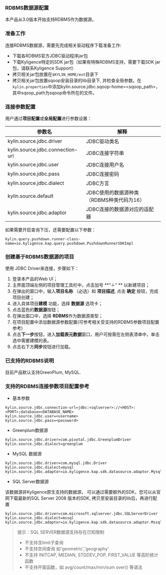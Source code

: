 ### RDBMS数据源配置

本产品从3.0版本开始支持RDBMS作为数据源。

### 准备工作

连接RDBMS数据源，需要先完成相关驱动程序下载准备工作:

- 下载各RDBMS官方JDBC驱动程序jar包
- 下载Kyligence特定的SDK jar包（如果有特殊RDBMS支持，需要下载SDK jar包，请联系Kyligence Support）
- 拷贝相关jar包放置在`$KYLIN_HOME/ext`目录下
- 拷贝相关jar包放置sqoop安装目录的lib目录下, 并检查全局参数。在`kylin.properties`中添加kylin.source.jdbc.sqoop-home=&lt;sqoop_path&gt;，其中sqoop_path为sqoop命令所在的文件。



### 连接参数配置

用户通过**项目配置**或**全局配置**进行参数设置：

| 参数名                           | 解释                                      |
| -------------------------------- | ----------------------------------------- |
| kylin.source.jdbc.driver         | JDBC驱动类名                              |
| kylin.source.jdbc.connection-url | JDBC连接字符串                            |
| kylin.source.jdbc.user           | JDBC连接用户名                            |
| kylin.source.jdbc.pass           | JDBC连接密码                              |
| kylin.source.jdbc.dialect        | JDBC方言                                  |
| kylin.source.default             | JDBC使用的数据源种类（RDBMS种类代码为16） |
| kylin.source.jdbc.adaptor        | JDBC连接的数据源对应的适配器              |

如果需要开启查询下压，还需要配置以下参数：

```properties
kylin.query.pushdown.runner-class-name=io.kyligence.kap.query.pushdown.PushdownRunnerSDKImpl
```



### 创建基于RDBMS数据源的项目

使用 JDBC Driver来连接，步骤如下：

1. 登录本产品的Web UI；
2. 主界面顶端左侧的项目管理工具栏中，点击加号 **“＋” ** 以新建项目；
3. 在弹出的窗口中，输入**项目名称** （必选）和 **项目描述**, 点击 **确定** 按钮，完成项目创建；
4. 进入具体项目**建模** 功能，选择 **数据源** 选项卡；
5. 点击蓝色的**数据源**按钮；
6. 在弹出窗口中，选择 **RDBMS**作为数据源类型；
7. 在项目配置中添加数据源参数配置(可参考相关受支持的RDBMS参数项目配置参考)
8. 点击**下一步**按钮，进入**加载表元数据**窗口，用户可按需在左侧表清单中，单击选中需要建模的表。
9. 点击右下方**同步**按钮进行加载。



### 已支持的RDBMS说明

目前产品默认支持GreenPlum, MySQL. 

### 支持的RDBMS连接参数项目配置参考

- 基本参数

```properties
kylin.source.jdbc.connection-url=jdbc:<sqlserver>://<HOST>:<PORT>;database=<DATABASE_NAME>
kylin.source.jdbc.user=<username>
kylin.source.jdbc.pass=<password>
```

- Greenplum数据源

```properties
kylin.source.jdbc.driver=com.pivotal.jdbc.GreenplumDriver
kylin.source.jdbc.dialect=greenplum
```

- MySQL 数据源

```properties
kylin.source.jdbc.driver=com.mysql.jdbc.Driver
kylin.source.jdbc.dialect=mysql
kylin.source.jdbc.adaptor=io.kyligence.kap.sdk.datasource.adaptor.MysqlAdaptor
```

- SQL Server数据源

该数据源非Kyligence原生支持的数据源， 可以通过需要额外的SDK，您可以从官网下载最新的SQL Server 2008 版本的SDK, 拷贝至安装目录的lib后，再进行配置

```properties
kylin.source.jdbc.driver=com.microsoft.sqlserver.jdbc.SQLServerDriver
kylin.source.jdbc.dialect=mssql
kylin.source.jdbc.adaptor=io.kyligence.kap.sdk.datasource.adaptor.Mssql08Adaptor
```

> 提示：SQL SERVER数据源支持存在已知限制
>
> - 不支持含limit子查询
> - 不支持空间查询 如'geometric','geography'
> - 不支持 INITCAP, MEDIAN, STDDEV_POP, FIRST_VALUE 等高阶统计函数
> - 不支持开窗函数，如 avg/count/max/min/sum over() 等语法
